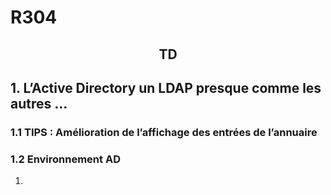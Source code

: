 # R304

## <center> TD


## 1. L’Active Directory un LDAP presque comme les autres ...

### 1.1 TIPS : Amélioration de l’affichage des entrées de l’annuaire

### 1.2 Environnement AD

1) 